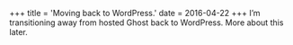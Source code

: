 +++
title = 'Moving back to WordPress.'
date = 2016-04-22
+++
I’m transitioning away from hosted Ghost back to WordPress. More about this later.
